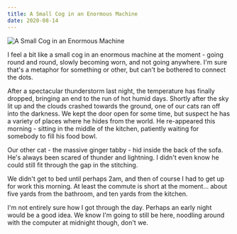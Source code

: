 ```yaml
---
title: A Small Cog in an Enormous Machine
date: 2020-08-14
---
```


![A Small Cog in an Enormous Machine](https://source.unsplash.com/2aFp6EWWs58/1600x900)

I feel a bit like a small cog in an enormous machine at the moment - going round and round, slowly becoming worn, and not going anywhere. I'm sure that's a metaphor for something or other, but can't be bothered to connect the dots.

After a spectacular thunderstorm last night, the temperature has finally dropped, bringing an end to the run of hot humid days. Shortly after the sky lit up and the clouds crashed towards the ground, one of our cats ran off into the darkness. We kept the door open for some time, but suspect he has a variety of places where he hides from the world. He re-appeared this morning - sitting in the middle of the kitchen, patiently waiting for somebody to fill his food bowl.

Our other cat - the massive ginger tabby - hid inside the back of the sofa. He's always been scared of thunder and lightning. I didn't even know he could still fit through the gap in the stitching.

We didn't get to bed until perhaps 2am, and then of course I had to get up for work this morning. At least the commute is short at the moment... about five yards from the bathroom, and ten yards from the kitchen.

I'm not entirely sure how I got through the day. Perhaps an early night would be a good idea. We know I'm going to still be here, noodling around with the computer at midnight though, don't we.
